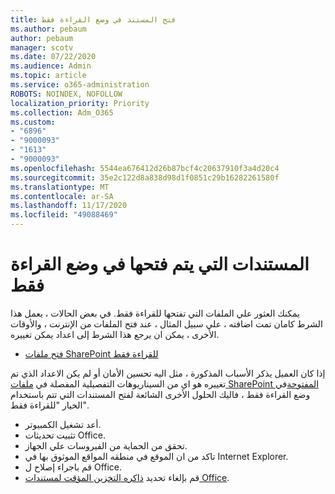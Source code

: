 ```yaml
---
title: فتح المستند في وضع القراءة فقط
ms.author: pebaum
author: pebaum
manager: scotv
ms.date: 07/22/2020
ms.audience: Admin
ms.topic: article
ms.service: o365-administration
ROBOTS: NOINDEX, NOFOLLOW
localization_priority: Priority
ms.collection: Adm_O365
ms.custom:
- "6896"
- "9000093"
- "1613"
- "9000093"
ms.openlocfilehash: 5544ea676412d26b87bcf4c20637910f3a4d20c4
ms.sourcegitcommit: 35e2c122d8a838d98d1f0851c29b16282261580f
ms.translationtype: MT
ms.contentlocale: ar-SA
ms.lasthandoff: 11/17/2020
ms.locfileid: "49088469"
---
```

# <a name="documents-opening-in-read-only"></a>المستندات التي يتم فتحها في وضع القراءة فقط

يمكنك العثور علي الملفات التي تفتحها للقراءة فقط. في بعض الحالات ، يعمل هذا الشرط كامان تمت اضافته ، علي سبيل المثال ، عند فتح الملفات من الإنترنت ، والأوقات الأخرى ، يمكن ان يرجع هذا الشرط إلى اعداد يمكن تغييره.

- [فتح ملفات SharePoint للقراءة فقط](https://docs.microsoft.com/sharepoint/troubleshoot/lists-and-libraries/files-open-as-read-only-and-cannot-check-in-or-out)

إذا كان العميل يذكر الأسباب المذكورة ، مثل اليه تحسين الأمان أو لم يكن الاعداد الذي تم تغييره هو اي من السيناريوهات التفصيلية المفصلة في [ملفات SharePoint المفتوحة](https://docs.microsoft.com/sharepoint/troubleshoot/lists-and-libraries/files-open-as-read-only-and-cannot-check-in-or-out)في وضع القراءة فقط ، فاليك الحلول الأخرى الشائعة لفتح المستندات التي تتم باستخدام الخيار "للقراءة فقط".

- أعد تشغيل الكمبيوتر.
- تثبيت تحديثات Office.
- تحقق من الحماية من الفيروسات علي الجهاز.
- تاكد من ان الموقع في منطقه المواقع الموثوق بها في Internet Explorer.
- قم باجراء إصلاح ل Office.
- قم بإلغاء تحديد [ذاكره التخزين المؤقت لمستندات Office](https://support.microsoft.com/office/delete-your-office-document-cache-b1d3765e-d71b-4bb8-99ca-acd22c42995d?ui=en-us&rs=en-us&ad=us).

